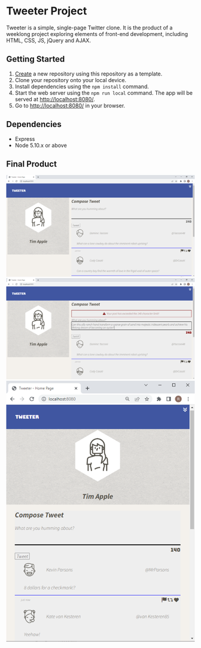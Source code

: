 # Tweeter Project

Tweeter is a simple, single-page Twitter clone. It is the product of a weeklong project exploring elements of front-end development, including HTML, CSS, JS, jQuery and AJAX.

## Getting Started

1. [Create](https://docs.github.com/en/repositories/creating-and-managing-repositories/creating-a-repository-from-a-template) a new repository using this repository as a template.
2. Clone your repository onto your local device.
3. Install dependencies using the `npm install` command.
3. Start the web server using the `npm run local` command. The app will be served at <http://localhost:8080/>.
4. Go to <http://localhost:8080/> in your browser.

## Dependencies

- Express
- Node 5.10.x or above

## Final Product

!["Home page, displaying some sample posts"](Images/Tweeter1.png)
!["Displaying an error"](Images/Tweeter2.png)
!["Tweeter on a smaller window, demonstrating responsive design"](Images/Tweeter3.png)